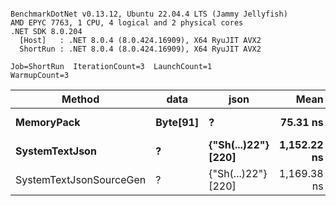 ```

BenchmarkDotNet v0.13.12, Ubuntu 22.04.4 LTS (Jammy Jellyfish)
AMD EPYC 7763, 1 CPU, 4 logical and 2 physical cores
.NET SDK 8.0.204
  [Host]   : .NET 8.0.4 (8.0.424.16909), X64 RyuJIT AVX2
  ShortRun : .NET 8.0.4 (8.0.424.16909), X64 RyuJIT AVX2

Job=ShortRun  IterationCount=3  LaunchCount=1  
WarmupCount=3  

```
| Method                  | data     | json                | Mean        | Error     | StdDev   | Min         | Max         | Gen0   | Allocated |
|------------------------ |--------- |-------------------- |------------:|----------:|---------:|------------:|------------:|-------:|----------:|
| **MemoryPack**              | **Byte[91]** | **?**                   |    **75.31 ns** |  **4.000 ns** | **0.219 ns** |    **75.09 ns** |    **75.53 ns** | **0.0019** |     **168 B** |
| **SystemTextJson**          | **?**        | **{&quot;Sh(...)22&quot;} [220]** | **1,152.22 ns** | **49.069 ns** | **2.690 ns** | **1,149.17 ns** | **1,154.25 ns** | **0.0019** |     **168 B** |
| SystemTextJsonSourceGen | ?        | {&quot;Sh(...)22&quot;} [220] | 1,169.38 ns | 37.669 ns | 2.065 ns | 1,167.60 ns | 1,171.64 ns | 0.0019 |     168 B |
